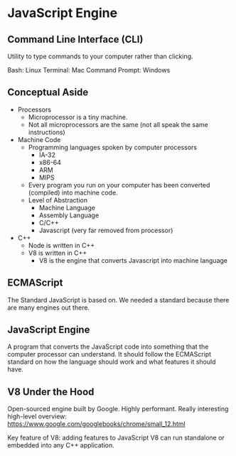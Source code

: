# JavaScript Engine

## Command Line Interface (CLI)
Utility to type commands to your computer rather than clicking.

Bash: Linux
Terminal: Mac
Command Prompt: Windows

## Conceptual Aside
* Processors
    * Microprocessor is a tiny machine.
    * Not all microprocessors are the same (not all speak the same instructions)
* Machine Code
    * Programming languages spoken by computer processors
      * IA-32
      * x86-64
      * ARM
      * MIPS
    * Every program you run on your computer has been converted (compiled) into machine code.
    * Level of Abstraction
      * Machine Language
      * Assembly Language
      * C/C++
      * Javascript (very far removed from processor)
* C++
    * Node is written in C++
    * V8 is written in C++
      * V8 is the engine that converts Javascript into machine language

## ECMAScript
The Standard JavaScript is based on. We needed a standard because there are many engines out there.

## JavaScript Engine
A program that converts the JavaScript code into something that the computer processor can understand. It should follow the ECMAScript standard on how the language should work and what features it should have.

## V8 Under the Hood
Open-sourced engine built by Google. Highly performant. Really interesting high-level overview:
https://www.google.com/googlebooks/chrome/small_12.html

Key feature of V8: adding features to JavaScript
V8 can run standalone or embedded into any C++ application.

